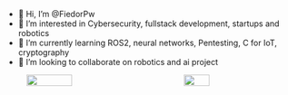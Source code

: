 - 👋 Hi, I’m @FiedorPw
- 👀 I’m interested in Cybersecurity, fullstack development, startups and robotics
- 🌱 I’m currently learning ROS2, neural networks, Pentesting, C for IoT, cryptography
- 💞️ I’m looking to collaborate on robotics and ai project

<div style="display: flex; justify-content: space-around;">
  <img src="https://github-readme-stats.vercel.app/api?username=fiedorpw&show_icons=true&theme=blue-green&hide_rank=true" width="40%" />
  <img src="https://github-readme-stats.vercel.app/api/top-langs?username=fiedorpw&show_icons=true&theme=blue-green&hide_rank=true&langs_count=4" width="30%" />
</div>


<!---
[![Anurag's GitHub stats](https://github-readme-stats.vercel.app/api?username=fiedorpw&theme=shadow_green&hide_rank=true&langs_count=5)](https://github.com/anuraghazra/github-readme-stats)
FiedorPw/FiedorPw is a ✨ special ✨ repository because its `README.md` (this file) appears on your GitHub profile.
You can click the Preview link to take a look at your changes.
--->
